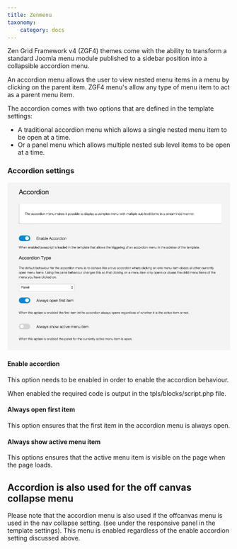 ```yaml
---
title: Zenmenu
taxonomy:
    category: docs
---
```


Zen Grid Framework v4 (ZGF4) themes come with the ability to transform a standard Joomla menu module published to a sidebar position into a collapsible accordion menu.

An accordion menu allows the user to view nested menu items in a menu by clicking on the parent item. ZGF4 menu's allow any type of menu item to act as a parent menu item.

The accordion comes with two options that are defined in the template settings:
- A traditional accordion menu which allows a single nested menu item to be open at a time.
- Or a panel menu which allows multiple nested sub level items to be open at a time.


### Accordion settings
![General Layout](/images/documentation/menu/accordion.jpg)
  

#### Enable accordion
This option needs to be enabled in order to enable the accordion behaviour.

When enabled the required code is output in the tpls/blocks/script.php file.

#### Always open first item
This option ensures that the first item in the accordion menu is always open.

#### Always show active menu item
This options ensures that the active menu item is visible on the page when the page loads.


Accordion is also used for the off canvas collapse menu
----
Please note that the accordion menu is also used if the offcanvas menu is used in the nav collapse setting. (see under the responsive panel in the template settings). This menu is enabled regardless of the enable accordion setting discussed above.